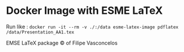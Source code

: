 # Docker Image with ESME LaTeX
Run like : `docker run -it --rm -v ./:/data esme-latex-image pdflatex /data/Presentation_AA1.tex`

EMSE LaTeX package © of Filipe Vasconcelos
